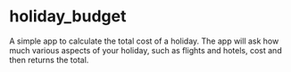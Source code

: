 # holiday_budget

A simple app to calculate the total cost of a holiday. The app will ask how much various aspects of your holiday, such as flights and hotels, cost and then returns the total.

